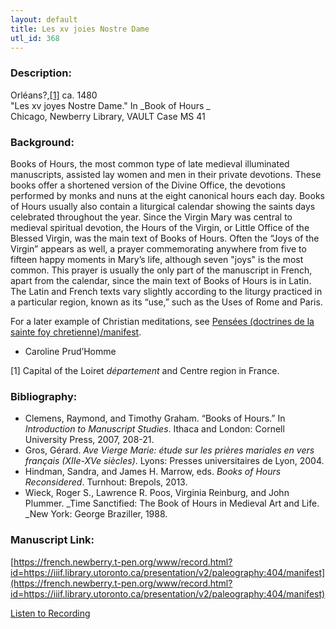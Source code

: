 ```yaml
---
layout: default
title: Les xv joies Nostre Dame
utl_id: 368
---
```


### Description:

Orléans?,[[1]](https://french.newberry.t-pen.org/transcription/404) ca. 1480<br>
"Les xv joyes Nostre Dame." In _Book of Hours _ <br>
Chicago, Newberry Library, VAULT Case MS 41

### Background:

Books of Hours, the most common type of late medieval illuminated manuscripts, assisted lay women and men in their private devotions. These books offer a shortened version of the Divine Office, the devotions performed by monks and nuns at the eight canonical hours each day. Books of Hours usually also contain a liturgical calendar showing the saints days celebrated throughout the year. Since the Virgin Mary was central to medieval spiritual devotion, the Hours of the Virgin, or Little Office of the Blessed Virgin, was the main text of Books of Hours. Often the “Joys of the Virgin” appears as well, a prayer commemorating anywhere from five to fifteen happy moments in Mary’s life, although seven "joys" is the most common. This prayer is usually the only part of the manuscript in French, apart from the calendar, since the main text of Books of Hours is in Latin. The Latin and French texts vary slightly according to the liturgy practiced in a particular region, known as its “use,” such as the Uses of Rome and Paris.

For a later example of Christian meditations, see [Pensées (doctrines de la sainte foy chretienne)/manifest](https://french.newberry.t-pen.org/www/record.html?id=https://iiif.library.utoronto.ca/presentation/v2/paleography:457/manifest#111a7969-7698-42c3-a99f-ca959c5c5388).

- Caroline Prud’Homme

[1] Capital of the Loiret _département_ and Centre region in France.

### Bibliography:

- Clemens, Raymond, and Timothy Graham. “Books of Hours.” In _Introduction to Manuscript Studies_. Ithaca and London: Cornell University Press, 2007, 208-21.
- Gros, Gérard. _Ave Vierge Marie: étude sur les prières mariales en vers français (XIIe-XVe siècles)_. Lyons: Presses universitaires de Lyon, 2004.
- Hindman, Sandra, and James H. Marrow, eds. _Books of Hours Reconsidered_. Turnhout: Brepols, 2013.
- Wieck, Roger S., Lawrence R. Poos, Virginia Reinburg, and John Plummer. _Time Sanctified: The Book of Hours in Medieval Art and Life. _New York: George Braziller, 1988.

### Manuscript Link:

[https://french.newberry.t-pen.org/www/record.html?id=https://iiif.library.utoronto.ca/presentation/v2/paleography:404/manifest](https://french.newberry.t-pen.org/www/record.html?id=https://iiif.library.utoronto.ca/presentation/v2/paleography:404/manifest)

[Listen to Recording](https://french.newberry.t-pen.org/www/audio/404.mp3)
